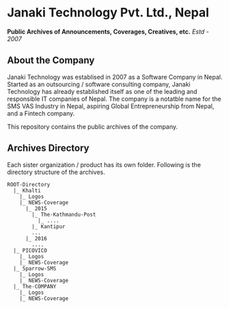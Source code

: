 # Janaki Technology Pvt. Ltd., Nepal
**Public Archives of Announcements, Coverages, Creatives, etc.**
_Estd - 2007_

## About the Company
Janaki Technology was establised in 2007 as a Software Company in Nepal. Started as an outsourcing / software consulting company, Janaki Technology has already established itself as one of the leading and responsible IT companies of Nepal. The company is a notatble name for the SMS VAS Industry in Nepal, aspiring Global Entrepreneurship from Nepal, and a Fintech company.

This repository contains the public archives of the company.

## Archives Directory
Each sister organization / product has its own folder. Following is the directory structure of the archives.

````
ROOT-Directory
  |_ Khalti
    |_ Logos
    |_ NEWS-Coverage
      |_ 2015
        |_ The-Kathmandu-Post
          |_ ....
        |_ Kantipur
        ...
      |_ 2016
        ....
  |_ PICOVICO
    |_ Logos
    |_ NEWS-Coverage
  |_ Sparrow-SMS
    |_ Logos
    |_ NEWS-Coverage
  |_ The-COMPANY
    |_ Logos
    |_ NEWS-Coverage
````
